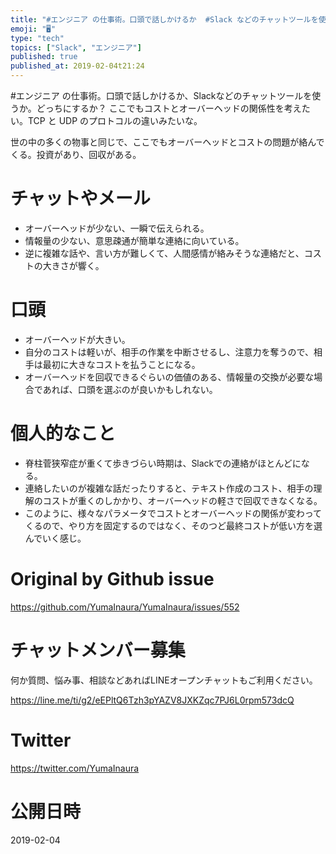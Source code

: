 ```yaml
---
title: "#エンジニア の仕事術。口頭で話しかけるか  #Slack などのチャットツールを使うか。どっちにするか？ ここでもコストとオーバーヘッドの"
emoji: "🖥"
type: "tech"
topics: ["Slack", "エンジニア"]
published: true
published_at: 2019-02-04t21:24
---
```


#エンジニア の仕事術。口頭で話しかけるか、Slackなどのチャットツールを使うか。どっちにするか？ ここでもコストとオーバーヘッドの関係性を考えたい。TCP と UDP のプロトコルの違いみたいな。 

世の中の多くの物事と同じで、ここでもオーバーヘッドとコストの問題が絡んでくる。投資があり、回収がある。

# チャットやメール

- オーバーヘッドが少ない、一瞬で伝えられる。
- 情報量の少ない、意思疎通が簡単な連絡に向いている。
- 逆に複雑な話や、言い方が難しくて、人間感情が絡みそうな連絡だと、コストの大きさが響く。

# 口頭

- オーバーヘッドが大きい。
- 自分のコストは軽いが、相手の作業を中断させるし、注意力を奪うので、相手は最初に大きなコストを払うことになる。
- オーバーヘッドを回収できるぐらいの価値のある、情報量の交換が必要な場合であれば、口頭を選ぶのが良いかもしれない。

# 個人的なこと

- 脊柱菅狭窄症が重くて歩きづらい時期は、Slackでの連絡がほとんどになる。
- 連絡したいのが複雑な話だったりすると、テキスト作成のコスト、相手の理解のコストが重くのしかかり、オーバーヘッドの軽さで回収できなくなる。
- このように、様々なパラメータでコストとオーバーヘッドの関係が変わってくるので、やり方を固定するのではなく、そのつど最終コストが低い方を選んでいく感じ。



# Original by Github issue

https://github.com/YumaInaura/YumaInaura/issues/552








<!-- Update From Qiita API -->

# チャットメンバー募集


何か質問、悩み事、相談などあればLINEオープンチャットもご利用ください。

https://line.me/ti/g2/eEPltQ6Tzh3pYAZV8JXKZqc7PJ6L0rpm573dcQ





# Twitter


https://twitter.com/YumaInaura


<!-- Update From Qiita API -->



# 公開日時

2019-02-04
